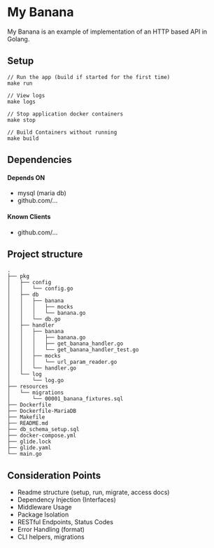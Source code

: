 My Banana
=========

My Banana is an example of implementation of an HTTP based API in Golang.

Setup
------

```
// Run the app (build if started for the first time)
make run

// View logs
make logs

// Stop application docker containers
make stop

// Build Containers without running
make build
```

Dependencies
------------

#### Depends ON
- mysql (maria db)
- github.com/...

#### Known Clients
- github.com/...


Project structure
------------------

```
.
├── pkg
│   ├── config
│   │   └── config.go
│   ├── db
│   │   ├── banana
│   │   │   ├── mocks
│   │   │   └── banana.go
│   │   └── db.go
│   ├── handler
│   │   ├── banana
│   │   │   ├── banana.go
│   │   │   ├── get_banana_handler.go
│   │   │   └── get_banana_handler_test.go
│   │   ├── mocks
│   │   │   └── url_param_reader.go
│   │   └── handler.go
│   └── log
│       └── log.go
├── resources
│   └── migrations
│       └── 00001_banana_fixtures.sql
├── Dockerfile
├── Dockerfile-MariaDB
├── Makefile
├── README.md
├── db_schema_setup.sql
├── docker-compose.yml
├── glide.lock
├── glide.yaml
└── main.go
```

Consideration Points
--------------------
- Readme structure (setup, run, migrate, access docs)
- Dependency Injection (Interfaces)
- Middleware Usage
- Package Isolation
- RESTful Endpoints, Status Codes
- Error Handling (format)
- CLI helpers, migrations
